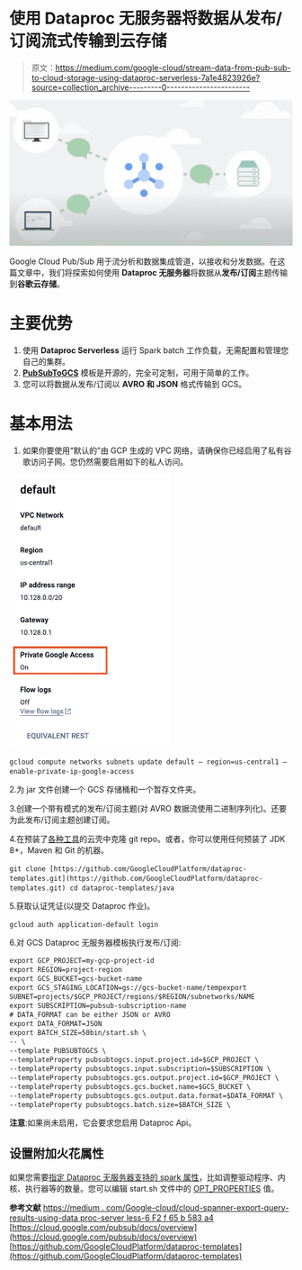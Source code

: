 # 使用 Dataproc 无服务器将数据从发布/订阅流式传输到云存储

> 原文：<https://medium.com/google-cloud/stream-data-from-pub-sub-to-cloud-storage-using-dataproc-serverless-7a1e4823926e?source=collection_archive---------0----------------------->

![](img/e6da9d1ffb6506f52120e2a7dc4db5de.png)

Google Cloud Pub/Sub 用于流分析和数据集成管道，以接收和分发数据。在这篇文章中，我们将探索如何使用 **Dataproc 无服务器**将数据从**发布/订阅**主题传输到**谷歌云存储**。

# 主要优势

1.  使用 **Dataproc Serverless** 运行 Spark batch 工作负载，无需配置和管理您自己的集群。
2.  [**PubSubToGCS**](https://github.com/GoogleCloudPlatform/dataproc-templates/blob/main/java/src/main/java/com/google/cloud/dataproc/templates/pubsub/README.md#2-pubsub-to-gcs) 模板是开源的，完全可定制，可用于简单的工作。
3.  您可以将数据从发布/订阅以 **AVRO 和 JSON** 格式传输到 GCS。

# 基本用法

1.  如果你要使用“默认的”由 GCP 生成的 VPC 网络，请确保你已经启用了私有谷歌访问子网。您仍然需要启用如下的私人访问。

![](img/a46e23ea1c26661b8108c5579470ce13.png)

`gcloud compute networks subnets update default — region=us-central1 — enable-private-ip-google-access`

2.为 jar 文件创建一个 GCS 存储桶和一个暂存文件夹。

3.创建一个带有模式的发布/订阅主题(对 AVRO 数据流使用二进制序列化)。还要为此发布/订阅主题创建订阅。

4.在预装了[各种工具](https://cloud.google.com/shell/docs/how-cloud-shell-works)的云壳中克隆 git repo。或者，你可以使用任何预装了 JDK 8+，Maven 和 Git 的机器。

`git clone [https://github.com/GoogleCloudPlatform/dataproc-templates.git](https://github.com/GoogleCloudPlatform/dataproc-templates.git) cd dataproc-templates/java`

5.获取认证凭证(以提交 Dataproc 作业)。

`gcloud auth application-default login`

6.对 GCS Dataproc 无服务器模板执行发布/订阅:

```
export GCP_PROJECT=my-gcp-project-id
export REGION=project-region
export GCS_BUCKET=gcs-bucket-name
export GCS_STAGING_LOCATION=gs://gcs-bucket-name/tempexport SUBNET=projects/$GCP_PROJECT/regions/$REGION/subnetworks/NAME
export SUBSCRIPTION=pubsub-subscription-name
# DATA_FORMAT can be either JSON or AVRO
export DATA_FORMAT=JSON
export BATCH_SIZE=50bin/start.sh \
-- \
--template PUBSUBTOGCS \
--templateProperty pubsubtogcs.input.project.id=$GCP_PROJECT \
--templateProperty pubsubtogcs.input.subscription=$SUBSCRIPTION \
--templateProperty pubsubtogcs.gcs.output.project.id=$GCP_PROJECT \
--templateProperty pubsubtogcs.gcs.bucket.name=$GCS_BUCKET \
--templateProperty pubsubtogcs.gcs.output.data.format=$DATA_FORMAT \
--templateProperty pubsubtogcs.batch.size=$BATCH_SIZE \
```

**注意**:如果尚未启用，它会要求您启用 Dataproc Api。

## 设置附加火花属性

如果您需要[指定 Dataproc 无服务器支持的 spark 属性](https://cloud.google.com/dataproc-serverless/docs/concepts/properties)，比如调整驱动程序、内核、执行器等的数量。您可以编辑 start.sh 文件中的 [OPT_PROPERTIES](https://github.com/GoogleCloudPlatform/dataproc-templates/blob/main/java/bin/start.sh#L50) 值。

**参考文献**
[https://medium . com/Google-cloud/cloud-spanner-export-query-results-using-data proc-server less-6 F2 f 65 b 583 a4](/google-cloud/cloud-spanner-export-query-results-using-dataproc-serverless-6f2f65b583a4)
[https://cloud.google.com/pubsub/docs/overview](https://cloud.google.com/pubsub/docs/overview)
[https://github.com/GoogleCloudPlatform/dataproc-templates](https://github.com/GoogleCloudPlatform/dataproc-templates)